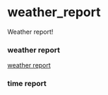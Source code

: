 # weather_report
Weather report!





### weather report

[weather report](https://github.com/Mshrimp/weather_report/blob/master/weather/weather.md)


### time report









